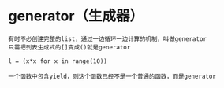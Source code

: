 # generator（生成器）
    有时不必创建完整的list，通过一边循环一边计算的机制，叫做generator
    只需把列表生成式的[]变成()就是generator
    
    l = (x*x for x in range(10))
    
    一个函数中包含yield，则这个函数已经不是一个普通的函数，而是generator
    
    